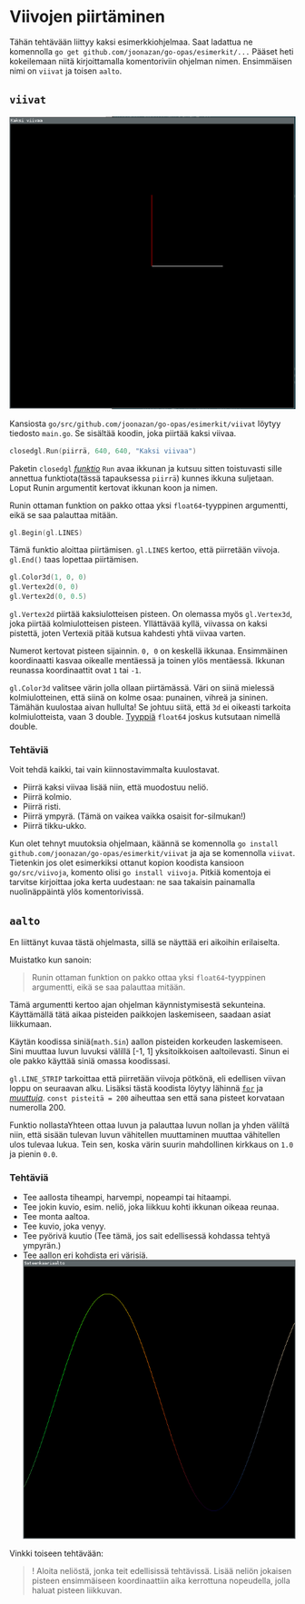 # Viivojen piirtäminen

Tähän tehtävään liittyy kaksi esimerkkiohjelmaa. Saat ladattua ne komennolla `go get github.com/joonazan/go-opas/esimerkit/...` Pääset heti kokeilemaan niitä kirjoittamalla komentoriviin ohjelman nimen. Ensimmäisen nimi on `viivat` ja toisen `aalto`.

## `viivat`

![kuva ohjelmasta käynnissä](viivat.png)

Kansiosta `go/src/github.com/joonazan/go-opas/esimerkit/viivat` löytyy tiedosto `main.go`. Se sisältää koodin, joka piirtää kaksi viivaa.

```Go
closedgl.Run(piirrä, 640, 640, "Kaksi viivaa")
```

Paketin `closedgl` [_funktio_](../ohjeet/funktio.md) `Run` avaa ikkunan ja kutsuu sitten toistuvasti sille annettua funktiota(tässä tapauksessa `piirrä`) kunnes ikkuna suljetaan. Loput Runin argumentit kertovat ikkunan koon ja nimen.

Runin ottaman funktion on pakko ottaa yksi `float64`-tyyppinen argumentti, eikä se saa palauttaa mitään.

```Go
gl.Begin(gl.LINES)
```

Tämä funktio aloittaa piirtämisen. `gl.LINES` kertoo, että piirretään viivoja. `gl.End()` taas lopettaa piirtämisen.

```Go
gl.Color3d(1, 0, 0)
gl.Vertex2d(0, 0)
gl.Vertex2d(0, 0.5)
```

`gl.Vertex2d` piirtää kaksiulotteisen pisteen. On olemassa myös `gl.Vertex3d`, joka piirtää kolmiulotteisen pisteen. Yllättävää kyllä, viivassa on kaksi pistettä, joten Vertexiä pitää kutsua kahdesti yhtä viivaa varten.

Numerot kertovat pisteen sijainnin. `0, 0` on keskellä ikkunaa. Ensimmäinen koordinaatti kasvaa oikealle mentäessä ja toinen ylös mentäessä. Ikkunan reunassa koordinaattit ovat `1` tai `-1`.

`gl.Color3d` valitsee värin jolla ollaan piirtämässä. Väri on siinä mielessä kolmiulotteinen, että siinä on kolme osaa: punainen, vihreä ja sininen. Tämähän kuulostaa aivan hullulta! Se johtuu siitä, että `3d` ei oikeasti tarkoita kolmiulotteista, vaan 3 double. [Tyyppiä](../ohjeet/tyypit.md) `float64` joskus kutsutaan nimellä double.

### Tehtäviä
Voit tehdä kaikki, tai vain kiinnostavimmalta kuulostavat.

 - Piirrä kaksi viivaa lisää niin, että muodostuu neliö.
 - Piirrä kolmio.
 - Piirrä risti.
 - Piirrä ympyrä. (Tämä on vaikea vaikka osaisit for-silmukan!)
 - Piirrä tikku-ukko.

Kun olet tehnyt muutoksia ohjelmaan, käännä se komennolla `go install github.com/joonazan/go-opas/esimerkit/viivat` ja aja se komennolla `viivat`. Tietenkin jos olet esimerkiksi ottanut kopion koodista kansioon `go/src/viivoja`, komento olisi `go install viivoja`. Pitkiä komentoja ei tarvitse kirjoittaa joka kerta uudestaan: ne saa takaisin painamalla nuolinäppäintä ylös komentorivissä.

## `aalto`

En liittänyt kuvaa tästä ohjelmasta, sillä se näyttää eri aikoihin erilaiselta.

Muistatko kun sanoin:
> Runin ottaman funktion on pakko ottaa yksi `float64`-tyyppinen argumentti, eikä se saa palauttaa mitään.

Tämä argumentti kertoo ajan ohjelman käynnistymisestä sekunteina. Käyttämällä tätä aikaa pisteiden paikkojen laskemiseen, saadaan asiat liikkumaan.

Käytän koodissa siniä(`math.Sin`) aallon pisteiden korkeuden laskemiseen. Sini muuttaa luvun luvuksi välillä [-1, 1] yksitoikkoisen aaltoilevasti. Sinun ei ole pakko käyttää siniä omassa koodissasi.

`gl.LINE_STRIP` tarkoittaa että piirretään viivoja pötkönä, eli edellisen viivan loppu on seuraavan alku. Lisäksi tästä koodista löytyy lähinnä [`for`](../ohjeet/for.md) ja [_muuttuja_](../ohjeet/var.md). `const pisteitä = 200` aiheuttaa sen että sana pisteet korvataan numerolla 200.

Funktio nollastaYhteen ottaa luvun ja palauttaa luvun nollan ja yhden väliltä niin, että sisään tulevan luvun vähitellen muuttaminen muuttaa vähitellen ulos tulevaa lukua. Tein sen, koska värin suurin mahdollinen kirkkaus on `1.0` ja pienin `0.0`.

### Tehtäviä

 - Tee aallosta tiheampi, harvempi, nopeampi tai hitaampi.
 - Tee jokin kuvio, esim. neliö, joka liikkuu kohti ikkunan oikeaa reunaa.
 - Tee monta aaltoa.
 - Tee kuvio, joka venyy.
 - Tee pyörivä kuutio (Tee tämä, jos sait edellisessä kohdassa tehtyä ympyrän.)
 - Tee aallon eri kohdista eri värisiä. ![sateenkaariaalto](sateenkaariaalto.png)

Vinkki toiseen tehtävään:
>! Aloita neliöstä, jonka teit edellisissä tehtävissä. Lisää neliön jokaisen pisteen ensimmäiseen koordinaattiin aika kerrottuna nopeudella, jolla haluat pisteen liikkuvan.
